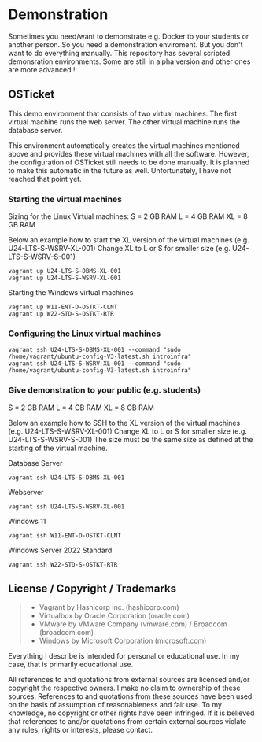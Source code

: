 # Demonstration

Sometimes you need/want to demonstrate e.g. Docker to your students or another person. 
So you need a demonstration enviroment. But you don't want to do everything manually. 
This repository has several scripted demonsration environments. 
Some are still in alpha version and other ones are more advanced !

## OSTicket

This demo environment that consists of two virtual machines. 
The first virtual machine runs the web server. 
The other virtual machine runs the database server. 

This environment automatically creates the virtual machines mentioned above and provides these virtual machines with all the software. 
However, the configuration of OSTicket still needs to be done manually. 
It is planned to make this automatic in the future as well. 
Unfortunately, I have not reached that point yet. 

### Starting the virtual machines

Sizing for the Linux Virtual machines: 
S = 2 GB RAM
L = 4 GB RAM
XL = 8 GB RAM 

Below an example how to start the XL version of the virtual machines (e.g. U24-LTS-S-WSRV-XL-001)
Change XL to L or S for smaller size (e.g. U24-LTS-S-WSRV-S-001)

```shell
vagrant up U24-LTS-S-DBMS-XL-001 
vagrant up U24-LTS-S-WSRV-XL-001
```

Starting the Windows virtual machines 

```shell
vagrant up W11-ENT-D-OSTKT-CLNT 
vagrant up W22-STD-S-OSTKT-RTR 
```

### Configuring the Linux virtual machines 

```shell
vagrant ssh U24-LTS-S-DBMS-XL-001 --command "sudo /home/vagrant/ubuntu-config-V3-latest.sh introinfra"
vagrant ssh U24-LTS-S-WSRV-XL-001 --command "sudo /home/vagrant/ubuntu-config-V3-latest.sh introinfra" 
```

### Give demonstration to your public (e.g. students) 

S = 2 GB RAM
L = 4 GB RAM
XL = 8 GB RAM 

Below an example how to SSH to the XL version of the virtual machines (e.g. U24-LTS-S-WSRV-XL-001)
Change XL to L or S for smaller size (e.g. U24-LTS-S-WSRV-S-001)
The size must be the same size as defined at the starting of the virtual machine. 

Database Server
```shell
vagrant ssh U24-LTS-S-DBMS-XL-001
```

Webserver
```shell
vagrant ssh U24-LTS-S-WSRV-XL-001
```

Windows 11 
```shell
vagrant ssh W11-ENT-D-OSTKT-CLNT
```

Windows Server 2022 Standard 
```shell
vagrant ssh W22-STD-S-OSTKT-RTR
```

## License / Copyright / Trademarks 
> - Vagrant by Hashicorp Inc. (hashicorp.com) 
> - Virtualbox by Oracle Corporation (oracle.com) 
> - VMware by VMware Company (vmware.com) / Broadcom (broadcom.com) 
> - Windows by Microsoft Corporation (microsoft.com)

Everything I describe is intended for personal or educational use. In my case, that is primarily educational use. 

All references to and quotations from external sources are licensed and/or copyright the respective owners. 
I make no claim to ownership of these sources. 
References to and quotations from these sources have been used on the basis of assumption of reasonableness and fair use. 
To my knowledge, no copyright or other rights have been infringed. 
If it is believed that references to and/or quotations from certain external sources violate any rules, rights or interests, please contact.


